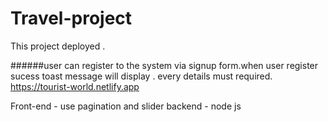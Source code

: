 # Travel-project
This project deployed .

######user can register to the system via signup form.when user register sucess toast message will display . every details must required.
https://tourist-world.netlify.app

Front-end - use pagination and slider
backend - node js 

